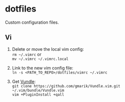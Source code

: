 dotfiles
========

Custom configuration files.

## Vi

1. Delete or move the local vim config:  
  `rm ~/.vimrc` or  
  `mv ~/.vimrc ~/.vimrc.local`

2. Link to the new vim config file:  
  `ln -s <PATH_TO_REPO>/dotfiles/vimrc ~/.vimrc`

3. Get [Vundle](https://github.com/gmarik/Vundle.vim):  
  `git clone https://github.com/gmarik/Vundle.vim.git ~/.vim/bundle/Vundle.vim`  
  `vim +PluginInstall +qall`

